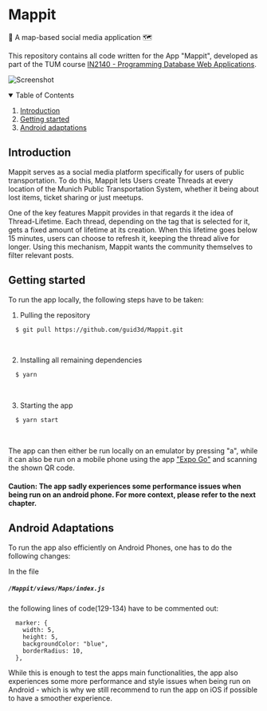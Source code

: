 # Mappit
🚀 A map-based social media application 🗺️


This repository contains all code written for the App "Mappit", developed as part of the TUM course
[IN2140 - Programming Database Web Applications](https://db.in.tum.de/teaching/ws2223/webdatabases/index.shtml?lang=en).


![Screenshot](https://user-images.githubusercontent.com/29707419/218763158-a1d8b1f6-fdfa-4c18-b49a-b65c6bbe8e7b.png)

<!-- TABLE OF CONTENTS -->
<details open="open">
  <summary>Table of Contents</summary>
  <ol>
    <li><a href="#introduction">Introduction</a></li>
    <li><a href="#getting-started">Getting started</a></li>
    <li><a href="#android-adaptations">Android adaptations</a></li>
  </ol>
</details>


## Introduction

Mappit serves as a social media platform specifically for users of public transportation. To do this, Mappit lets Users 
create Threads at every location of the Munich Public Transportation System, whether it being about lost items, ticket 
sharing or just meetups. 

One of the key features Mappit provides in that regards it the idea of Thread-Lifetime. Each thread, depending on the tag 
that is selected for it, gets a fixed amount of lifetime at its creation. When this lifetime goes below 15 minutes, users can 
choose to refresh it, keeping the thread alive for longer. Using this mechanism, Mappit wants the community themselves to 
filter relevant posts.

## Getting started

To run the app locally, the following steps have to be taken: <br />

1. Pulling the repository
```sh
  $ git pull https://github.com/guid3d/Mappit.git
```
<br />

2. Installing all remaining dependencies
```sh
  $ yarn
```
<br />

3. Starting the app
```sh
  $ yarn start
```
<br />

The app can then either be run locally on an emulator by pressing "a", while it can also be run on a mobile phone using the
app ["Expo Go"](https://expo.dev/expo-go) and scanning the shown QR code.

#### Caution: The app sadly experiences some performance issues when being run on an android phone. For more context, please refer to the next chapter.

## Android Adaptations

To run the app also efficiently on Android Phones, one has to do the following changes:

In the file 

<h5 a><code>/Mappit/views/Maps/index.js</code></h5>

the following lines of code(129-134) have to be commented out:

```
  marker: {
    width: 5,
    height: 5,
    backgroundColor: "blue",
    borderRadius: 10,
  },
```

While this is enough to test the apps main functionalities, the app also experiences some more performance and style issues 
when being run on Android - which is why we still recommend to run the app on iOS if possible to have a smoother experience.
